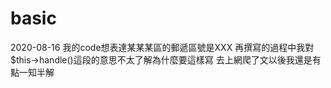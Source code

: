 # basic
2020-08-16
我的code想表達某某某區的郵遞區號是XXX
再撰寫的過程中我對$this->handle()這段的意思不太了解為什麼要這樣寫
去上網爬了文以後我還是有點一知半解
